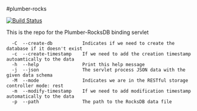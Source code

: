 #plumber-rocks

[![Build Status](http://plumberserver.com:8123/job/plumber-rocks/badge/icon)](http://plumberserver.com:8123/job/plumber-rocks)

This is the repo for the Plumber-RocksDB binding servlet

```
  -C  --create-db           Indicates if we need to create the database if it doesn't exist
  -c  --create-timestamp    If we need to add the creation timestamp autoamtically to the data
  -h  --help                Print this help message
  -j  --json                The servlet process JSON data with the given data schema
  -M  --mode                Indicates we are in the RESTful storage controller mode: rest
  -m  --modify-timestamp    If we need to add modification timestamp automatically to the data
  -p  --path                The path to the RocksDB data file
```

